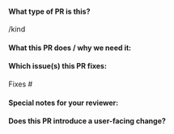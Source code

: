 #### What type of PR is this?
<!--
Add one of the following kinds:
/kind bug
/kind feature
/kind cleanup
/kind improvement
/kind documentation
-->
/kind 

#### What this PR does / why we need it:

#### Which issue(s) this PR fixes:
<!--
Automatically closes linked issue when PR is merged.
Usage: `Fixes #<issue number>`, or `Fixes (paste link of issue)`.
-->
Fixes #

#### Special notes for your reviewer:


#### Does this PR introduce a user-facing change?
<!--
If no, just write "NONE" in the release-note block below.
If yes, a release note is required.
-->
```release-note

```
